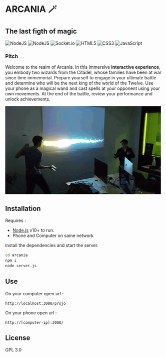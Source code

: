 # ARCANIA 🪄
## The last figth of magic

![NodeJS](https://img.shields.io/badge/node.js-00d866?style=flat&logo=node.js&logoColor=white) ![NodeJS](https://img.shields.io/badge/Ml5.js-aa00ff?style=flat&logo=tensorflow&logoColor=white) ![Socket.io](https://img.shields.io/badge/Socket.io-black?style=flat&logo=socket.io&badgeColor=010101) ![HTML5](https://img.shields.io/badge/html5-ff5d00.svg?style=flat&logo=html5&logoColor=white) ![CSS3](https://img.shields.io/badge/css3-%231572B6.svg?style=flat&logo=css3&logoColor=white) ![JavaScript](https://img.shields.io/badge/javascript-FFC300.svg?style=flat&logo=javascript&logoColor=white)

### Pitch
Welcome to the realm of Arcania. 
In this immersive **interactive experience**, you embody two wizards from the Citadel, whose families have been at war since time immemorial. Prepare yourself to engage in your ultimate battle and determine who will be the next king of the world of the Twelve. Use your phone as a magical wand and cast spells at your opponent using your own movements. At the end of the battle, review your performance and unlock achievements.

![GIF DEMO](https://github.com/math-pixel/ARCANIA/blob/main/src/medias/magic-wizard.gif)

## Installation

Requires :
- [Node.js](https://nodejs.org/) v10+ to run.
- Phone and Computer on same network 

Install the dependencies and start the server.
```sh
cd arcania
npm i
node server.js
```

## Use

On your computer open url :
```
http://localhost:3000/projo
```
On your phone open url :
```
http://[computer-ip]:3000/
```
## License

GPL 3.0
